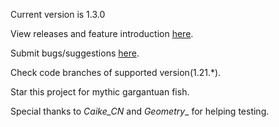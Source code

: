 Current version is 1.3.0

View releases and feature introduction [here](https://modrinth.com/mod/mcci-compact-fishing-message).

Submit bugs/suggestions [here](https://github.com/Wandering-Star71/MCCI-Compact-Fishing-Message/issues).

Check code branches of supported version(1.21.*).

Star this project for mythic gargantuan fish.

Special thanks to _Caike_CN_ and _Geometry__ for helping testing.
